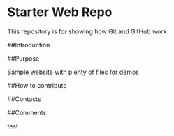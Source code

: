 # Starter Web Repo

This repository is for showing how Git and GitHub work

##Introduction

##Purpose

Sample website with plenty of files for demos

##How to contribute

##Contacts

##Comments

test